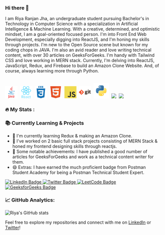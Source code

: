 ### Hi there 👋

I am Riya Ranjan Jha, an undergraduate student pursuing Bachelor's in Technology in Computer Science with a specialization in Artificial Intelligence & Machine Learning. With a creative, determined, and optimistic mindset, I am a goal-oriented focused person.  I'm into Front End Web Development, especially digging into ReactJS, and I'm honing my skills through projects. I'm new to the Open Source scene but known for my coding chops in JAVA. I'm also an avid reader and love writing technical content, with over 30 articles on GeeksForGeeks. I'm handy with Tailwind CSS and love working in MERN stack. Currently, I'm delving into ReactJS, JavaScript, Redux, and Firebase to build an Amazon Clone Website. And, of course, always learning more through Python. 



<br>
<!-- Languages & Tools Section -->
<div>
  <img src="https://github.com/devicons/devicon/blob/master/icons/java/java-original-wordmark.svg" title="Java" alt="Java" width="40" height="40"/>&nbsp;
  <img src="https://github.com/devicons/devicon/blob/master/icons/react/react-original-wordmark.svg" title="React" alt="React" width="40" height="40"/>&nbsp;
  <img src="https://github.com/devicons/devicon/blob/master/icons/css3/css3-plain-wordmark.svg" title="CSS3" alt="CSS" width="40" height="40"/>&nbsp;
  <img src="https://github.com/devicons/devicon/blob/master/icons/html5/html5-original.svg" title="HTML5" alt="HTML" width="40" height="40"/>&nbsp;
  <img src="https://github.com/devicons/devicon/blob/master/icons/javascript/javascript-original.svg" title="JavaScript" alt="JavaScript" width="40" height="40"/>&nbsp;
  <img src="https://github.com/devicons/devicon/blob/master/icons/git/git-original-wordmark.svg" title="Git" alt="Git" width="40" height="40"/>&nbsp;
  <img width=50px src="https://raw.githubusercontent.com/github/explore/80688e429a7d4ef2fca1e82350fe8e3517d3494d/topics/python/python.png">&nbsp;
  <img width=50px src="https://upload.wikimedia.org/wikipedia/commons/1/18/C_Programming_Language.svg">&nbsp;
  <img width=50px src="https://brandslogos.com/wp-content/uploads/images/large/java-logo-1.png">&nbsp;
</div>


<!-- My Stats Section -->
### :fire: My Stats :




<!-- Learning & Projects Section -->
### :books: Currently Learning & Projects

- 🌱 I'm currently learning Redux & making an Amazon Clone.
- 🔭 I've worked on 2 basic full stack projects consisting of MERN Stack & honed my frontend designing skills through reactjs.
- 🚀 Some notable achievements: I have published a good number of articles for GeeksForGeeks and work as a technical content writer for them.
- 😄 Extras: I have earned the much proficient badge from Postman Student Academy for being a Postman Technical Student Expert.


<div id="badges">
  <a href="www.linkedin.com/in/riya-ranjan-jha-751688249">
    <img src="https://img.shields.io/badge/LinkedIn-blue?style=for-the-badge&logo=linkedin&logoColor=white" alt="LinkedIn Badge"/>
  </a>
  <a href="https://twitter.com/RiyaJha25892">
    <img src="https://img.shields.io/badge/Twitter-blue?style=for-the-badge&logo=twitter&logoColor=white" alt="Twitter Badge"/>
  </a>
  <!-- LeetCode Badge -->
  <a href="https://leetcode.com/riya-rjha/" target="_blank">
    <img src="https://img.shields.io/badge/LeetCode-FFA116?style=for-the-badge&logo=leetcode&logoColor=black" alt="LeetCode Badge"/>
  </a>
  <!-- GeeksforGeeks Badge -->
  <a href="https://auth.geeksforgeeks.org/user/riyarjha/?utm_source=geeksforgeeks&utm_medium=my_profile&utm_campaign=auth_user" target="_blank">
    <img src="https://img.shields.io/badge/GeeksforGeeks-0F9D58?style=for-the-badge&logo=geeksforgeeks&logoColor=white" alt="GeeksforGeeks Badge"/>
  </a>
</div>


### :chart_with_upwards_trend: GitHub Analytics:

![Riya's GitHub stats](https://github-readme-stats.vercel.app/api?username=riya-rjha&show_icons=true&theme=dark)


Feel free to explore my repositories and connect with me on [LinkedIn](www.linkedin.com/in/riya-ranjan-jha-751688249) or [Twitter](https://twitter.com/RiyaJha25892)!

